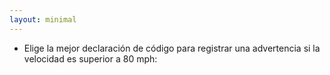 ```yaml
---
layout: minimal 
---
```


<!-- Please pick the best code statement to log a warning if the speed is above 80 mph: -->
- Elige la mejor declaración de código para registrar una advertencia si la velocidad es superior a 80 mph:
